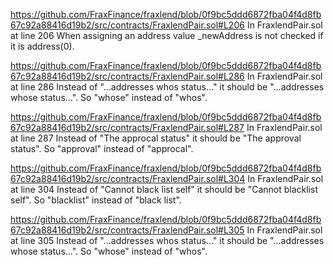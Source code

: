 https://github.com/FraxFinance/fraxlend/blob/0f9bc5ddd6872fba04f4d8fb67c92a88416d19b2/src/contracts/FraxlendPair.sol#L206
In FraxlendPair.sol at line 206
When assigning an address value _newAddress is not checked if it is address(0).

https://github.com/FraxFinance/fraxlend/blob/0f9bc5ddd6872fba04f4d8fb67c92a88416d19b2/src/contracts/FraxlendPair.sol#L286
In FraxlendPair.sol at line 286
Instead of "...addresses whos status..." it should be "...addresses whose status...". So "whose" instead of "whos".

https://github.com/FraxFinance/fraxlend/blob/0f9bc5ddd6872fba04f4d8fb67c92a88416d19b2/src/contracts/FraxlendPair.sol#L287
In FraxlendPair.sol at line 287
Instead of "The approcal status" it should be "The approval status". So "approval" instead of "approcal".

https://github.com/FraxFinance/fraxlend/blob/0f9bc5ddd6872fba04f4d8fb67c92a88416d19b2/src/contracts/FraxlendPair.sol#L304
In FraxlendPair.sol at line 304
Instead of "Cannot black list self" it should be "Cannot blacklist self". So "blacklist" instead of "black list".

https://github.com/FraxFinance/fraxlend/blob/0f9bc5ddd6872fba04f4d8fb67c92a88416d19b2/src/contracts/FraxlendPair.sol#L305
In FraxlendPair.sol at line 305
Instead of "...addresses whos status..." it should be "...addresses whose status...". So "whose" instead of "whos".
